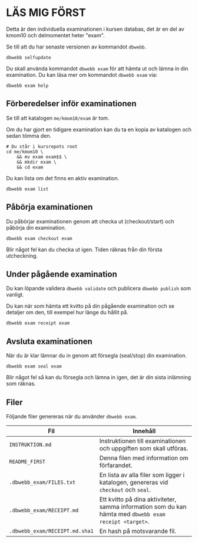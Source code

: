 LÄS MIG FÖRST
================================

Detta är den individuella examinationen i kursen databas, det är en del av kmom10 och delmomentet heter "exam". 

Se till att du har senaste versionen av kommandot `dbwebb`.

```
dbwebb selfupdate
```

Du skall använda kommandot `dbwebb exam` för att hämta ut och lämna in din examination. Du kan läsa mer om kommandot `dbwebb exam` via:

```
dbwebb exam help
```



Förberedelser inför examinationen
--------------------------------

Se till att katalogen `me/kmom10/exam` är tom.

Om du har gjort en tidigare examination kan du ta en kopia av katalogen och sedan tömma den.

```
# Du står i kursrepots root
cd me/kmom10 \
    && mv exam exam$$ \
    && mkdir exam \
    && cd exam 
```

Du kan lista om det finns en aktiv examination.

```
dbwebb exam list
```



Påbörja examinationen
--------------------------------

Du påbörjar examinationen genom att checka ut (checkout/start) och påbörja din examination.

```
dbwebb exam checkout exam
```

Blir något fel kan du checka ut igen. Tiden räknas från din första utcheckning.



Under pågående examination
--------------------------------

Du kan löpande validera `dbwebb validate` och publicera `dbwebb publish` som vanligt.

Du kan när som hämta ett kvitto på din pågående examination och se detaljer om den, till exempel hur länge du hållit på.

```
dbwebb exam receipt exam
```



Avsluta examinationen
--------------------------------

När du är klar lämnar du in genom att försegla (seal/stop) din examination.

```
dbwebb exam seal exam
```

Blir något fel så kan du försegla och lämna in igen, det är din sista inlämning som räknas.



Filer
--------------------------------

Följande filer genereras när du använder `dbwebb exam`.

| Fil                            | Innehåll                                |
|--------------------------------|-----------------------------------------|
| `INSTRUKTION.md`               | Instruktionen till examinationen och uppgiften som skall utföras. |
| `README_FIRST`                 | Denna filen med information om förfarandet. |
| `.dbwebb_exam/FILES.txt`       | En lista av alla filer som ligger i katalogen, genereras vid `checkout` och `seal`. |
| `.dbwebb_exam/RECEIPT.md`      | Ett kvitto på dina aktiviteter, samma information som du kan hämta med `dbwebb exam receipt <target>`. |
| `.dbwebb_exam/RECEIPT.md.sha1` | En hash på motsvarande fil. | 
